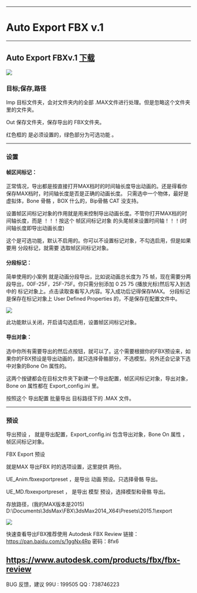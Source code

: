 

---
# Auto Export FBX v.1
-------------
## Auto Export FBXv.1  [下载](https://github.com/4698to/Joetime.linetool.bar/blob/master/Auto%20Export%20FBX/AutoExportFBX.rar)


![](https://github.com/4698to/Joetime.linetool.bar/blob/master/Auto%20Export%20FBX/UI.png)

### 目标;保存,路径

Imp 目标文件夹，会对文件夹内的全部 .MAX文件进行处理。但是忽略这个文件夹里的文件夹。

Out 保存文件夹，保存导出的 FBX文件夹。

红色框的 是必须设置的，绿色部分为可选功能 。



--------------------

### 设置
#### 帧区间标记：

正常情况，导出都是按直接打开MAX档时的时间轴长度导出动画的。还是得看你保存MAX档时，时间轴长度是否是正确的动画长度。
只需选中一个物体，最好是虚拟体，Bone 骨骼 ，BOX 什么的，Bip骨骼 CAT 没支持。


设置帧区间标记对象的作用就是用来控制导出动画长度。不管你打开MAX档的时间轴长度，而是 ！！！按这个 帧区间标记对象 的头尾帧来设置时间轴！！！(时间轴长度即导出动画长度)

这个是可选功能，默认不启用的。你可以不设置标记对象，不勾选启用，但是如果要用 分段标记，就需要 选取帧区间标记对象。



#### 分段标记：

简单使用的小案例 就是动画分段导出，比如说动画总长度为 75 帧，现在需要分两段导出，00F-25F，25F-75F。你只需分别添加 0 25 75 (播放光标)然后写入到选中的 标记对象上。点击读取查看写入内容。写入成功后记得保存MAX。
分段标记是保存在标记对象上 User Defined Properties 的，不是保存在配置文件中。

![](https://github.com/4698to/Joetime.linetool.bar/blob/master/Auto%20Export%20FBX/anim_spli.png)

此功能默认关闭，开启请勾选启用，设置帧区间标记对象。

#### 导出对象：

选中你所有需要导出的然后点按钮，就可以了。这个需要根据你的FBX预设来，如果你的FBX预设是导出动画的，就只选择骨骼部分，不选模型。另外还会记录下选中对象的Bone On 属性的。

这两个按键都会在目标文件夹下新建一个导出配置，帧区间标记对象，导出对象，Bone on 属性都在 Export_config.ini 里。

按照这个 导出配置 批量导出 目标路径下的 .MAX 文件。

---------

### 预设

导出预设 ， 就是导出配置，Export_config.ini 包含导出对象，Bone On 属性 ，帧区间标记对象。



FBX Export 预设

就是MAX 导出FBX 时的选项设置，这里提供 两份。

UE_Anim.fbxexportpreset ，是导出 动画 预设。只选择骨骼 导出。

UE_MD.fbxexportpreset ，  是导出 模型 预设，选择模型和骨骼 导出。

存放路径，(我的MAX版本是2015) D:\Documents\3dsMax\FBX\3dsMax2014_X64\Presets\2015.1\export

![](https://github.com/4698to/Joetime.linetool.bar/blob/master/Auto%20Export%20FBX/FBX_export.png)


快速查看导出FBX推荐使用  Autodesk FBX Review
链接：https://pan.baidu.com/s/1ggNx4Rp 密码：8fx6

https://www.autodesk.com/products/fbx/fbx-review
------------------------------
BUG 反馈，建议
99U : 199505
QQ : 738746223








